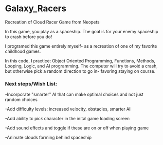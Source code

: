 # Galaxy_Racers
Recreation of Cloud Racer Game from Neopets

In this game, you play as a spaceship. The goal is for your enemy spaceship to crash before you do! 

I programed this game entirely myself- as a recreation of one of my favorite childhood games.

In this code, I practice: Object Oriented Programming, Functions, Methods, Looping, Logic, and AI programming. The computer will try to avoid a crash, but otherwise pick a random direction to go in- favoring staying on course. 

### Next steps/Wish List:
-Incorporate "smarter" AI that can make optimal choices and not just random choices

-Add difficulty levels: increased velocity, obstacles, smarter AI

-Add ability to pick character in the inital game loading screen

-Add sound effects and toggle if these are on or off when playing game

-Animate clouds forming behind spaceship
